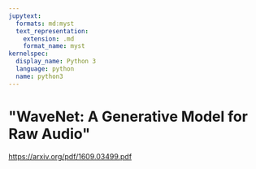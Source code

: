 ```yaml
---
jupytext:
  formats: md:myst
  text_representation:
    extension: .md
    format_name: myst
kernelspec:
  display_name: Python 3
  language: python
  name: python3
---
```


# "WaveNet: A Generative Model for Raw Audio"

https://arxiv.org/pdf/1609.03499.pdf